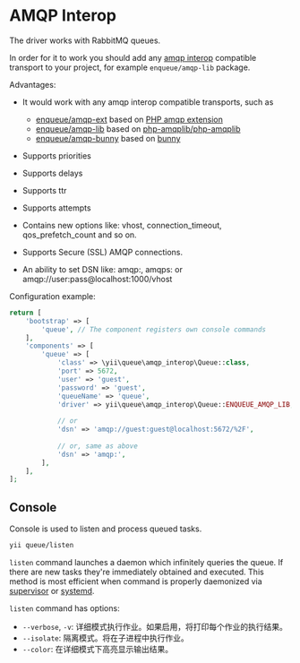 AMQP Interop 
============

The driver works with RabbitMQ queues.

In order for it to work you should add any [amqp interop](https://github.com/queue-interop/queue-interop#amqp-interop) compatible transport to your project, for example `enqueue/amqp-lib` package.

Advantages:

* It would work with any amqp interop compatible transports, such as 

    * [enqueue/amqp-ext](https://github.com/php-enqueue/amqp-ext) based on [PHP amqp extension](https://github.com/pdezwart/php-amqp)
    * [enqueue/amqp-lib](https://github.com/php-enqueue/amqp-lib) based on [php-amqplib/php-amqplib](https://github.com/php-amqplib/php-amqplib)
    * [enqueue/amqp-bunny](https://github.com/php-enqueue/amqp-bunny) based on [bunny](https://github.com/jakubkulhan/bunny)
    
* Supports priorities
* Supports delays
* Supports ttr
* Supports attempts
* Contains new options like: vhost, connection_timeout, qos_prefetch_count and so on.
* Supports Secure (SSL) AMQP connections.
* An ability to set DSN like: amqp:, amqps: or amqp://user:pass@localhost:1000/vhost

Configuration example:

```php
return [
    'bootstrap' => [
        'queue', // The component registers own console commands
    ],
    'components' => [
        'queue' => [
            'class' => \yii\queue\amqp_interop\Queue::class,
            'port' => 5672,
            'user' => 'guest',
            'password' => 'guest',
            'queueName' => 'queue',
            'driver' => yii\queue\amqp_interop\Queue::ENQUEUE_AMQP_LIB,
            
            // or
            'dsn' => 'amqp://guest:guest@localhost:5672/%2F',
            
            // or, same as above
            'dsn' => 'amqp:',
        ],
    ],
];
```

Console
-------

Console is used to listen and process queued tasks.

```sh
yii queue/listen
```

`listen` command launches a daemon which infinitely queries the queue. If there are new tasks
they're immediately obtained and executed. This method is most efficient when command is properly
daemonized via [supervisor](worker.md#supervisor) or [systemd](worker.md#systemd).

`listen` command has options:

- `--verbose`, `-v`: 详细模式执行作业。如果启用，将打印每个作业的执行结果。
- `--isolate`: 隔离模式。将在子进程中执行作业。
- `--color`: 在详细模式下高亮显示输出结果。
